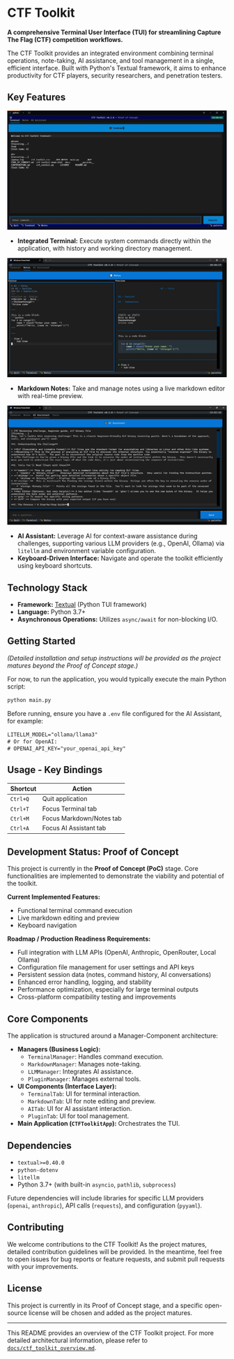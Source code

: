 # CTF Toolkit

**A comprehensive Terminal User Interface (TUI) for streamlining Capture The Flag (CTF) competition workflows.**

The CTF Toolkit provides an integrated environment combining terminal operations, note-taking, AI assistance, and tool management in a single, efficient interface. Built with Python's Textual framework, it aims to enhance productivity for CTF players, security researchers, and penetration testers.

## Key Features
  
![Terminal Tab](docs/Terminal-Tab.jpg)  
  
*   **Integrated Terminal:** Execute system commands directly within the application, with history and working directory management.
    
![Markdown Tab](docs/Notes-Tab.jpg)  
  
*   **Markdown Notes:** Take and manage notes using a live markdown editor with real-time preview.  
  
![AI Assistant](docs/AI-Assistant.jpg)  
  
*   **AI Assistant:** Leverage AI for context-aware assistance during challenges, supporting various LLM providers (e.g., OpenAI, Ollama) via `litellm` and environment variable configuration.
*   **Keyboard-Driven Interface:** Navigate and operate the toolkit efficiently using keyboard shortcuts.

## Technology Stack

*   **Framework:** [Textual](https://textual.textualize.io/) (Python TUI framework)
*   **Language:** Python 3.7+
*   **Asynchronous Operations:** Utilizes `async/await` for non-blocking I/O.

## Getting Started

*(Detailed installation and setup instructions will be provided as the project matures beyond the Proof of Concept stage.)*

For now, to run the application, you would typically execute the main Python script:
```bash
python main.py
```
Before running, ensure you have a `.env` file configured for the AI Assistant, for example:
```
LITELLM_MODEL="ollama/llama3"
# Or for OpenAI:
# OPENAI_API_KEY="your_openai_api_key"
```

## Usage - Key Bindings

| Shortcut | Action                       |
|----------|------------------------------|
| `Ctrl+Q` | Quit application             |
| `Ctrl+T` | Focus Terminal tab           |
| `Ctrl+M` | Focus Markdown/Notes tab     |
| `Ctrl+A` | Focus AI Assistant tab       |

## Development Status: Proof of Concept

This project is currently in the **Proof of Concept (PoC)** stage. Core functionalities are implemented to demonstrate the viability and potential of the toolkit.

**Current Implemented Features:**
*   Functional terminal command execution
*   Live markdown editing and preview
*   Keyboard navigation

**Roadmap / Production Readiness Requirements:**
*   Full integration with LLM APIs (OpenAI, Anthropic, OpenRouter, Local Ollama)
*   Configuration file management for user settings and API keys
*   Persistent session data (notes, command history, AI conversations)
*   Enhanced error handling, logging, and stability
*   Performance optimization, especially for large terminal outputs
*   Cross-platform compatibility testing and improvements

## Core Components

The application is structured around a Manager-Component architecture:

*   **Managers (Business Logic):**
    *   `TerminalManager`: Handles command execution.
    *   `MarkdownManager`: Manages note-taking.
    *   `LLMManager`: Integrates AI assistance.
    *   `PluginManager`: Manages external tools.
*   **UI Components (Interface Layer):**
    *   `TerminalTab`: UI for terminal interaction.
    *   `MarkdownTab`: UI for note editing and preview.
    *   `AITab`: UI for AI assistant interaction.
    *   `PluginTab`: UI for tool management.
*   **Main Application (`CTFToolkitApp`):** Orchestrates the TUI.

## Dependencies

*   `textual>=0.40.0`
*   `python-dotenv`
*   `litellm`
*   Python 3.7+ (with built-in `asyncio`, `pathlib`, `subprocess`)

Future dependencies will include libraries for specific LLM providers (`openai`, `anthropic`), API calls (`requests`), and configuration (`pyyaml`).

## Contributing

We welcome contributions to the CTF Toolkit! As the project matures, detailed contribution guidelines will be provided. In the meantime, feel free to open issues for bug reports or feature requests, and submit pull requests with your improvements.

## License

This project is currently in its Proof of Concept stage, and a specific open-source license will be chosen and added as the project matures.

---

This README provides an overview of the CTF Toolkit project. For more detailed architectural information, please refer to [`docs/ctf_toolkit_overview.md`](docs/ctf_toolkit_overview.md:1).

